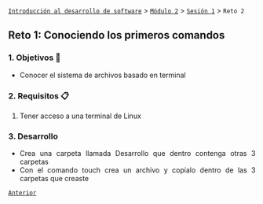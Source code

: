 [`Introducción al desarrollo de software`](../../../README.md) > [`Módulo 2`](../../README.md) > [`Sesión 1`](../README.md) > `Reto 2`

## Reto 1: Conociendo los primeros comandos

<div style="text-align: justify;">

### 1. Objetivos :dart:

- Conocer el sistema de archivos basado en terminal

### 2. Requisitos :clipboard:

1. Tener acceso a una terminal de Linux

### 3. Desarrollo

- Crea una carpeta llamada Desarrollo que dentro contenga otras 3 carpetas
- Con el comando touch crea un archivo y copialo dentro de las 3 carpetas que creaste

[`Anterior`](../README.md) 
</div>